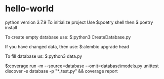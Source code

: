 # hello-world
python version 3.7.9
To initialize project
Use 
    $:poetry shell
then
    $:poetry install


To create empty database use:
    $:python3 CreateDatabase.py

If you have changed data, then use:
    $:alembic upgrade head

To fill database us:
    $:python3 data.py


$:coverage run -m --source=database --omit=database\models.py unittest discover -s database -p "*_test.py"  && coverage report

